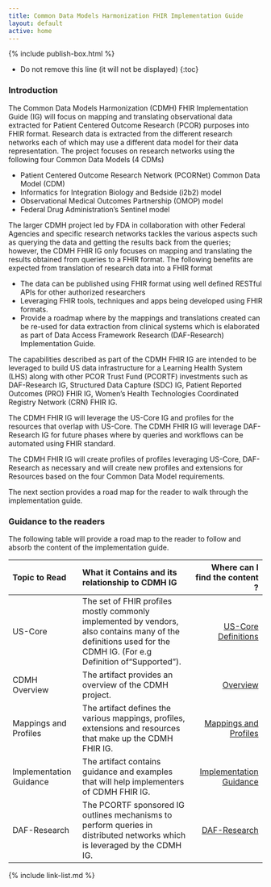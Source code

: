 ```yaml
---
title: Common Data Models Harmonization FHIR Implementation Guide
layout: default
active: home
---
```


{% include publish-box.html %}


<!-- TOC  the css styling for this is \pages\assets\css\project.css under 'markdown-toc'-->

* Do not remove this line (it will not be displayed)
{:toc}


<!-- end TOC -->



###  Introduction

The Common Data Models Harmonization (CDMH) FHIR Implementation Guide (IG) will focus on mapping and translating observational data extracted for Patient Centered Outcome Research (PCOR) purposes into FHIR format.  Research data is extracted from the different research networks each of which may use a different data model for their data representation. The project focuses on research networks using the following four Common Data Models (4 CDMs) 
* Patient Centered Outcome Research Network (PCORNet) Common Data Model (CDM) 
* Informatics for Integration Biology and Bedside (i2b2) model
* Observational Medical Outcomes Partnership (OMOP) model
* Federal Drug Administration’s Sentinel model

The larger CDMH project led by FDA in collaboration with other Federal Agencies and specific research networks tackles the various aspects such as querying the data and getting the results back from the queries; however, the CDMH FHIR IG only focuses on mapping and translating the results obtained from queries to a FHIR format. The following benefits are expected from translation of research data into a FHIR format
* The data can be published using FHIR format using well defined RESTful APIs for other authorized researchers
* Leveraging FHIR tools, techniques and apps being developed using FHIR formats.
* Provide a roadmap where by the mappings and translations created can be re-used for data extraction from clinical systems which is elaborated as part of Data Access Framework Research (DAF-Research) Implementation Guide. 

The capabilities described as part of the CDMH FHIR IG are intended to be leveraged to build US data infrastructure for a Learning Health System (LHS) along with other PCOR Trust Fund (PCORTF) investments such as DAF-Research IG, Structured Data Capture (SDC) IG, Patient Reported Outcomes (PRO) FHIR IG, Women’s Health Technologies Coordinated Registry Network (CRN) FHIR IG.

The CDMH FHIR IG will leverage the US-Core IG and profiles for the resources that overlap with US-Core. 
The CDMH FHIR IG will leverage DAF-Research IG for future phases where by queries and workflows can be automated using FHIR standard. 

The CDMH FHIR IG will create profiles of profiles leveraging US-Core, DAF-Research as necessary and will create new profiles and extensions for Resources based on the four Common Data Model requirements. 

The next section provides a road map for the reader to walk through the implementation guide.


###  Guidance to the readers

The following table will provide a road map to the reader to follow and absorb the content of the implementation guide.

| Topic to Read  | What it Contains and its relationship to CDMH IG | Where can I find the content ? |
|:---------------|:------------------------------------------------|-------------------------------:|
| US-Core | The set of FHIR profiles mostly commonly implemented by vendors, also contains many of the definitions used for the CDMH IG. (For e.g Definition of“Supported”).|[US-Core Definitions]({{site.data.fhir.uscoreR4}}index.html) |
| CDMH Overview | The artifact provides an overview of the CDMH project.| [Overview](cdmh-overview.html)|
| Mappings and Profiles | The artifact defines the various mappings, profiles, extensions and resources that make up the CDMH FHIR IG.| [Mappings and Profiles](profiles.html)|
| Implementation Guidance | The artifact contains guidance and examples that will help implementers of CDMH FHIR IG.| [Implementation Guidance](guidance.html)|
| DAF-Research | The PCORTF sponsored IG outlines mechanisms to perform queries in distributed networks which is leveraged by the CDMH IG.| [DAF-Research](http://hl7.org/fhir/us/daf-research/)|




<!-- {% raw %}>{% include link-list.md %} {% endraw %}-->

{% include link-list.md %}
